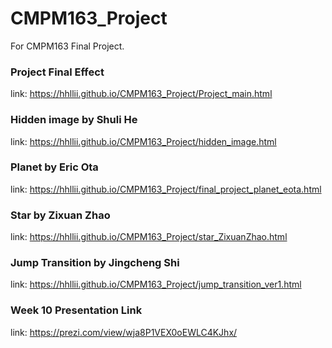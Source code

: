 # CMPM163_Project
For CMPM163 Final Project.
### Project Final Effect
link: https://hhllii.github.io/CMPM163_Project/Project_main.html <br>

### Hidden image by Shuli He
link: https://hhllii.github.io/CMPM163_Project/hidden_image.html <br>

### Planet by Eric Ota
link: https://hhllii.github.io/CMPM163_Project/final_project_planet_eota.html <br>

### Star by Zixuan Zhao
link: https://hhllii.github.io/CMPM163_Project/star_ZixuanZhao.html <br>

### Jump Transition by Jingcheng Shi
link: https://hhllii.github.io/CMPM163_Project/jump_transition_ver1.html <br>

### Week 10 Presentation Link
link: https://prezi.com/view/wja8P1VEX0oEWLC4KJhx/ <br>
